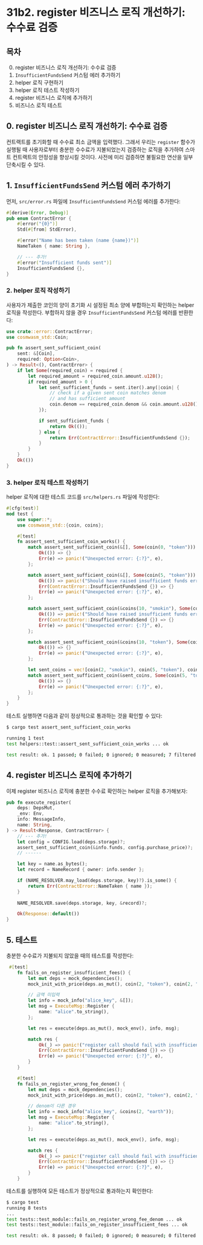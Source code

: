 # 31b2. register 비즈니스 로직 개선하기: 수수료 검증
## 목차
0. register 비즈니스 로직 개선하기: 수수료 검증
1. `InsufficientFundsSend` 커스텀 에러 추가하기
2. helper 로직 구현하기 
3. helper 로직 테스트 작성하기 
4. register 비즈니스 로직에 추가하기 
5. 비즈니스 로직 테스트 

## 0. register 비즈니스 로직 개선하기: 수수료 검증
컨트랙트를 초기화할 때 수수료 최소 금액을 입력했다. 그래서 우리는 `register` 함수가 실행될 때 사용자로부터 충분한 수수료가 지불되었는지 검증하는 로직을 추가하여 스마트 컨트랙트의 안정성을 향상시킬 것이다. 사전에 미리 검증하면 불필요한 연산을 일부 단축시킬 수 있다. 

## 1. `InsufficientFundsSend` 커스텀 에러 추가하기
먼저, `src/error.rs` 파일에 `InsufficientFundsSend` 커스텀 에러를 추가한다:
```rust
#[derive(Error, Debug)]
pub enum ContractError {
    #[error("{0}")]
    Std(#[from] StdError),

    #[error("Name has been taken (name {name})")]
    NameTaken { name: String },

    // --- 추가!
    #[error("Insufficient funds sent")]
    InsufficientFundsSend {},
}
```

### 2. helper 로직 작성하기 
사용자가 제출한 코인의 양이 초기화 시 설정된 최소 양에 부합하는지 확인하는 helper 로직을 작성한다. 부합하지 않을 경우 `InsufficientFundsSend` 커스텀 에러를 반환한다:
```rust
use crate::error::ContractError;
use cosmwasm_std::Coin;

pub fn assert_sent_sufficient_coin(
    sent: &[Coin],
    required: Option<Coin>,
) -> Result<(), ContractError> {
    if let Some(required_coin) = required {
        let required_amount = required_coin.amount.u128();
        if required_amount > 0 {
            let sent_sufficient_funds = sent.iter().any(|coin| {
                // check if a given sent coin matches denom
                // and has sufficient amount
                coin.denom == required_coin.denom && coin.amount.u128() >= required_amount
            });

            if sent_sufficient_funds {
                return Ok(());
            } else {
                return Err(ContractError::InsufficientFundsSend {});
            }
        }
    }
    Ok(())
}
```

### 3. helper 로직 테스트 작성하기 
helper 로직에 대한 테스트 코드를 `src/helpers.rs` 파일에 작성한다:
```rust
#[cfg(test)]
mod test {
    use super::*;
    use cosmwasm_std::{coin, coins};

    #[test]
    fn assert_sent_sufficient_coin_works() {
        match assert_sent_sufficient_coin(&[], Some(coin(0, "token"))) {
            Ok(()) => {}
            Err(e) => panic!("Unexpected error: {:?}", e),
        };

        match assert_sent_sufficient_coin(&[], Some(coin(5, "token"))) {
            Ok(()) => panic!("Should have raised insufficient funds error"),
            Err(ContractError::InsufficientFundsSend {}) => {}
            Err(e) => panic!("Unexpected error: {:?}", e),
        };

        match assert_sent_sufficient_coin(&coins(10, "smokin"), Some(coin(5, "token"))) {
            Ok(()) => panic!("Should have raised insufficient funds error"),
            Err(ContractError::InsufficientFundsSend {}) => {}
            Err(e) => panic!("Unexpected error: {:?}", e),
        };

        match assert_sent_sufficient_coin(&coins(10, "token"), Some(coin(5, "token"))) {
            Ok(()) => {}
            Err(e) => panic!("Unexpected error: {:?}", e),
        };

        let sent_coins = vec![coin(2, "smokin"), coin(5, "token"), coin(1, "earth")];
        match assert_sent_sufficient_coin(&sent_coins, Some(coin(5, "token"))) {
            Ok(()) => {}
            Err(e) => panic!("Unexpected error: {:?}", e),
        };
    }
}
```

테스트 실행하면 다음과 같이 정상적으로 통과하는 것을 확인할 수 있다:
```sh
$ cargo test assert_sent_sufficient_coin_works

running 1 test
test helpers::test::assert_sent_sufficient_coin_works ... ok

test result: ok. 1 passed; 0 failed; 0 ignored; 0 measured; 7 filtered out; finished in 0.00s
```

## 4. register 비즈니스 로직에 추가하기
이제 register 비즈니스 로직에 충분한 수수료 확인하는 helper 로직을 추가해보자:
```rust
pub fn execute_register(
    deps: DepsMut,
    _env: Env,
    info: MessageInfo,
    name: String,
) -> Result<Response, ContractError> {
    // --- 추가!
    let config = CONFIG.load(deps.storage)?;
    assert_sent_sufficient_coin(&info.funds, config.purchase_price)?;
    // ------

    let key = name.as_bytes();
    let record = NameRecord { owner: info.sender };

    if (NAME_RESOLVER.may_load(deps.storage, key)?).is_some() {
        return Err(ContractError::NameTaken { name });
    }
    
    NAME_RESOLVER.save(deps.storage, key, &record)?;

    Ok(Response::default())
}

```

## 5. 테스트 
충분한 수수료가 지불되지 않았을 때의 테스트를 작성한다:
```rust
 #[test]
    fn fails_on_register_insufficient_fees() {
        let mut deps = mock_dependencies();
        mock_init_with_price(deps.as_mut(), coin(2, "token"), coin(2, "token"));

        // 금액 미입력
        let info = mock_info("alice_key", &[]);
        let msg = ExecuteMsg::Register {
            name: "alice".to_string(),
        };

        let res = execute(deps.as_mut(), mock_env(), info, msg);

        match res {
            Ok(_) => panic!("register call should fail with insufficient fees"),
            Err(ContractError::InsufficientFundsSend {}) => {}
            Err(e) => panic!("Unexpected error: {:?}", e),
        }
    }

    #[test]
    fn fails_on_register_wrong_fee_denom() {
        let mut deps = mock_dependencies();
        mock_init_with_price(deps.as_mut(), coin(2, "token"), coin(2, "token"));

        // denom이 다른 경우 
        let info = mock_info("alice_key", &coins(2, "earth"));
        let msg = ExecuteMsg::Register {
            name: "alice".to_string(),
        };

        let res = execute(deps.as_mut(), mock_env(), info, msg);

        match res {
            Ok(_) => panic!("register call should fail with insufficient fees"),
            Err(ContractError::InsufficientFundsSend {}) => {}
            Err(e) => panic!("Unexpected error: {:?}", e),
        }
    }
```

테스트를 실행하여 모든 테스트가 정상적으로 통과하는지 확인한다:
```sh
$ cargo test
running 8 tests
...
test tests::test_module::fails_on_register_wrong_fee_denom ... ok
test tests::test_module::fails_on_register_insufficient_fees ... ok

test result: ok. 8 passed; 0 failed; 0 ignored; 0 measured; 0 filtered out; finished in 0.00s
```


